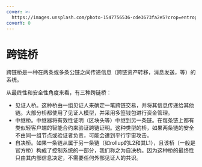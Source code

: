 ```yaml
---
cover: >-
  https://images.unsplash.com/photo-1547756536-cde3673fa2e5?crop=entropy&cs=tinysrgb&fm=jpg&ixid=MnwxOTcwMjR8MHwxfHNlYXJjaHw4fHxicmlkZ2V8ZW58MHx8fHwxNjU2NDA1MDI2&ixlib=rb-1.2.1&q=80
coverY: 0
---
```


# 跨链桥

跨链桥是一种在两条或多条公链之间传递信息（跨链资产转移，消息发送，等）的系统。

从最终性和安全性角度来看，有三种跨链桥：

* 见证人桥。这种桥由一组见证人来确定一笔跨链交易，并将其信息传递给其他链。大部分桥都使用了见证人模型，并采用多签钱包进行资金管理。
* 中继桥。中继器将有效性证明（区块头等）中继到另一条链。在每条链上都有类似轻客户端的智能合约来验证跨链证明。这种类型的桥，如果两条链的安全不由同一组节点或验证者负责，可能会遭到平行宇宙攻击。
* 自决桥。如果一条链从属于另一条链（如rollup的L2和其L1），且该桥（一般是官方桥）构成了控制系统的一部分，我们称之为自决桥。因为这种桥的最终性只由其内部信息决定，不需要任何外部见证人的共识。
